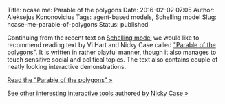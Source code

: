 Title: ncase.me: Parable of the polygons
Date: 2016-02-02 07:05
Author: Aleksejus Kononovicius
Tags: agent-based models, Schelling model
Slug: ncase-me-parable-of-polygons
Status: published

Continuing from the recent text on [Schelling
model]({filename}/articles/2015/schellings-segregation-model.md) we
would like to recommend reading text by Vi Hart and Nicky Case called
["Parable of the polygons"](https://ncase.me/polygons/). It is written in
rather playful manner, though it also manages to touch sensitive social
and political topics. The text also contains couple of neatly looking
interactive demonstrations.

[Read the "Parable of the polygons" &raquo;](https://ncase.me/polygons/)

[See other interesting interactive tools authored by Nicky Case
&raquo;](https://ncase.me)
